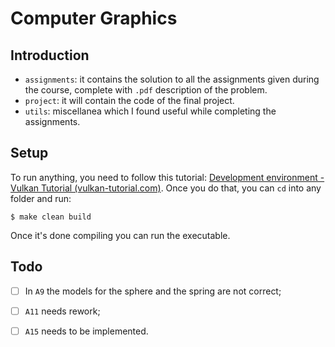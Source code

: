 # Computer Graphics

## Introduction

* `assignments`: it contains the solution to all the assignments given during the course, complete with `.pdf` description of the problem.
* `project`: it will contain the code of the final project.
* `utils`: miscellanea which I found useful while completing the assignments.

## Setup

To run anything, you need to follow this tutorial: [Development environment - Vulkan Tutorial (vulkan-tutorial.com)](https://vulkan-tutorial.com/Development_environment). Once you do that, you can `cd` into any folder and run:

`````shell
$ make clean build
`````

Once it's done compiling you can run the executable.

## Todo

- [ ] In `A9` the models for the sphere and the spring are not correct;

- [ ] `A11` needs rework;

- [ ] `A15` needs to be implemented.